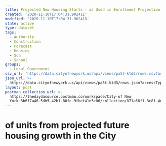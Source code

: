 ```yaml
---
title: Projected New Housing Starts - as Used in Enrollment Projection
created: '2020-11-10T17:04:31.902411'
modified: '2020-11-10T17:04:31.902418'
state: active
type: dataset
tags:
  - Authority
  - Construction
  - Forecast
  - Housing
  - Sca
  - School
groups:
  - Local Government
csv_url: 'https://data.cityofnewyork.us/api/views/pa5t-ktd3/rows.csv?accessType=DOWNLOAD'
json_url: >-
  https://data.cityofnewyork.us/api/views/pa5t-ktd3/rows.json?accessType=DOWNLOAD
layout: post
postman_collection_url: >-
  https://thedaydasource.postman.co/workspace/City-of New
  York~3b6f7a46-5db5-42b1-80fe-9fbef41e3e06/collection/871a66f1-3c8f-4e0c-a754-0384fa606923
---
```

# of units from projected future housing growth in the City
